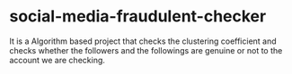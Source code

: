 # social-media-fraudulent-checker
It is a Algorithm based project that checks the clustering coefficient and checks whether the followers and the followings are genuine or not to the account we are checking.
